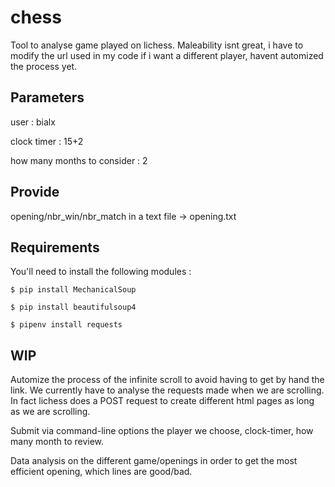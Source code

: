 # chess

Tool to analyse game played on lichess. Maleability isnt great, i have to modify the url used in my code if i want a different player, havent automized the process yet.

Parameters
------------

user : bialx

clock timer : 15+2

how many months to consider : 2


Provide
------------
opening/nbr_win/nbr_match in a text file -> opening.txt


Requirements
------------

You'll need to install the following modules :


    $ pip install MechanicalSoup
    
    $ pip install beautifulsoup4
    
    $ pipenv install requests

WIP
------------

Automize the process of the infinite scroll to avoid having to get by hand the link. We currently have to analyse the requests made when we are scrolling. In fact lichess does a POST request to create different html pages as long as we are scrolling.

Submit via command-line options the player we choose, clock-timer, how many month to review.

Data analysis on the different game/openings in order to get the most efficient opening, which lines are good/bad.  
